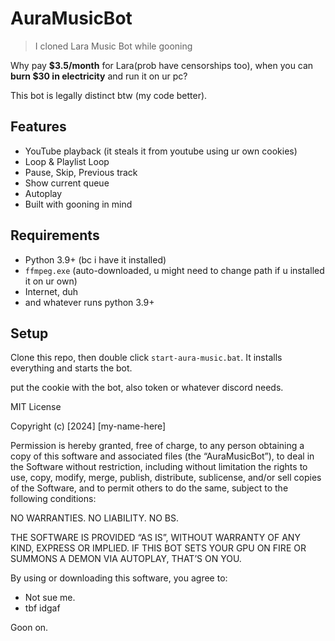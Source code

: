 # AuraMusicBot

> I cloned Lara Music Bot while gooning

Why pay **$3.5/month** for Lara(prob have censorships too), when you can **burn $30 in electricity** and run it on ur pc?

This bot is legally distinct btw (my code better).

## Features

- YouTube playback (it steals it from youtube using ur own cookies)
- Loop & Playlist Loop
- Pause, Skip, Previous track
- Show current queue
- Autoplay 
- Built with gooning in mind

## Requirements

- Python 3.9+ (bc i have it installed)
- `ffmpeg.exe` (auto-downloaded, u might need to change path if u installed it on ur own)
- Internet, duh
- and whatever runs python 3.9+

## Setup

Clone this repo, then double click `start-aura-music.bat`. It installs everything and starts the bot.

put the cookie with the bot, also token or whatever discord needs.



MIT License

Copyright (c) [2024] [my-name-here]

Permission is hereby granted, free of charge, to any person obtaining a copy
of this software and associated files (the “AuraMusicBot”), to deal in the
Software without restriction, including without limitation the rights to use,
copy, modify, merge, publish, distribute, sublicense, and/or sell copies of the
Software, and to permit others to do the same, subject to the following conditions:

NO WARRANTIES. NO LIABILITY. NO BS.

THE SOFTWARE IS PROVIDED “AS IS”, WITHOUT WARRANTY OF ANY KIND, EXPRESS OR IMPLIED.
IF THIS BOT SETS YOUR GPU ON FIRE OR SUMMONS A DEMON VIA AUTOPLAY, THAT’S ON YOU.

By using or downloading this software, you agree to:
- Not sue me.
- tbf idgaf

Goon on.

